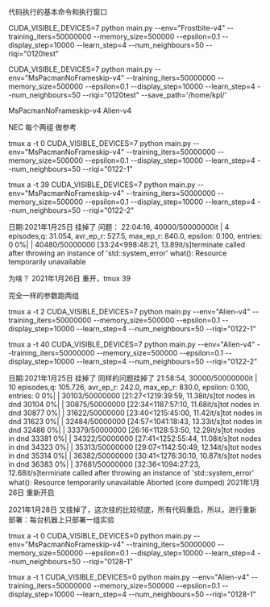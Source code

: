 代码执行的基本命令和执行窗口

CUDA_VISIBLE_DEVICES=7 python main.py --env="Frostbite-v4" --training_iters=50000000 --memory_size=500000  --epsilon=0.1  --display_step=10000 --learn_step=4 --num_neighbours=50 --riqi="0120test" 

CUDA_VISIBLE_DEVICES=7 python main.py --env="MsPacmanNoFrameskip-v4" --training_iters=50000000 --memory_size=500000  --epsilon=0.1  --display_step=10000 --learn_step=4 --num_neighbours=50 --riqi="0120test" --save_path='/home/kpl/'


MsPacmanNoFrameskip-v4 Alien-v4

NEC 每个两组 做参考

tmux a -t 0
CUDA_VISIBLE_DEVICES=7 python main.py --env="MsPacmanNoFrameskip-v4" --training_iters=50000000 --memory_size=500000  --epsilon=0.1  --display_step=10000 --learn_step=4 --num_neighbours=50 --riqi="0122-1" 

tmux a -t 39
CUDA_VISIBLE_DEVICES=7 python main.py --env="MsPacmanNoFrameskip-v4" --training_iters=50000000 --memory_size=500000  --epsilon=0.1  --display_step=10000 --learn_step=4 --num_neighbours=50 --riqi="0122-2" 

日期:2021年1月25日 挂掉了
问题：
22:04:16,   40000/50000000it |   4 episodes,q: 31.054, avr_ep_r: 527.5, max_ep_r: 840.0, epsilon: 0.100, entries: 0
  0%|                              | 40480/50000000 [33:24<998:48:21, 13.89it/s]terminate called after throwing an instance of 'std::system_error'
  what():  Resource temporarily unavailable

为啥？
2021年1月26日 重开，tmux 39


完全一样的参数跑两组

tmux a -t 2
CUDA_VISIBLE_DEVICES=7 python main.py --env="Alien-v4" --training_iters=50000000 --memory_size=500000  --epsilon=0.1  --display_step=10000 --learn_step=4 --num_neighbours=50 --riqi="0122-1" 

tmux a -t 40
CUDA_VISIBLE_DEVICES=7 python main.py --env="Alien-v4" --training_iters=50000000 --memory_size=500000  --epsilon=0.1  --display_step=10000 --learn_step=4 --num_neighbours=50 --riqi="0122-2" 

日期:2021年1月25日 挂掉了
同样的问题挂掉了
21:58:54,   30000/50000000it |  10 episodes,q: 105.726, avr_ep_r: 242.0, max_ep_r: 830.0, epsilon: 0.100, entries: 0
  0%|                             | 30103/50000000 [21:27<1219:39:59, 11.38it/s]tot nodes in dnd 30104
  0%|                             | 30875/50000000 [22:34<1187:57:10, 11.68it/s]tot nodes in dnd 30877
  0%|                             | 31622/50000000 [23:40<1215:45:00, 11.42it/s]tot nodes in dnd 31623
  0%|                             | 32484/50000000 [24:57<1041:18:43, 13.33it/s]tot nodes in dnd 32486
  0%|                             | 33379/50000000 [26:16<1128:53:50, 12.29it/s]tot nodes in dnd 33381
  0%|                             | 34322/50000000 [27:41<1252:55:44, 11.08it/s]tot nodes in dnd 34323
  0%|                             | 35313/50000000 [29:07<1142:50:49, 12.14it/s]tot nodes in dnd 35314
  0%|                             | 36382/50000000 [30:41<1276:30:10, 10.87it/s]tot nodes in dnd 36383
  0%|                             | 37681/50000000 [32:36<1094:27:23, 12.68it/s]terminate called after throwing an instance of 'std::system_error'
  what():  Resource temporarily unavailable
Aborted (core dumped)
2021年1月26日 重新开启

2021年1月28日 又挂掉了，这次挂的比较彻底，所有代码重启，所以，进行重新部署：每台机器上只部署一组实验

tmux a -t 0
CUDA_VISIBLE_DEVICES=0 python main.py --env="MsPacmanNoFrameskip-v4" --training_iters=50000000 --memory_size=500000  --epsilon=0.1  --display_step=10000 --learn_step=4 --num_neighbours=50 --riqi="0128-1" 

tmux a -t 1
CUDA_VISIBLE_DEVICES=0 python main.py --env="Alien-v4" --training_iters=50000000 --memory_size=500000  --epsilon=0.1  --display_step=10000 --learn_step=4 --num_neighbours=50 --riqi="0128-1" 
